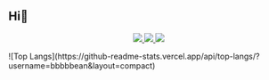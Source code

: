 ## Hi👋

<!--
**bbbbbean/bbbbbean** is a ✨ _special_ ✨ repository because its `README.md` (this file) appears on your GitHub profile.

Here are some ideas to get you started:

- 🔭 I’m currently working on ...
- 🌱 I’m currently learning ...
- 👯 I’m looking to collaborate on ...
- 🤔 I’m looking for help with ...
- 💬 Ask me about ...
- 📫 How to reach me: ...
- 😄 Pronouns: ...
- ⚡ Fun fact: ...
-->
<p align="center">
  <a href="https://skillicons.dev">
    <img src="https://skillicons.dev/icons?i=html,css,js,java,py" />
    <img src="https://skillicons.dev/icons?i=eclipse,vscode,git,figma" />
    <img src="https://skillicons.dev/icons?i=ai,ps,js,java,git,eclipse,figma" />
  </a>
</p>
![Top Langs](https://github-readme-stats.vercel.app/api/top-langs/?username=bbbbbean&layout=compact)
